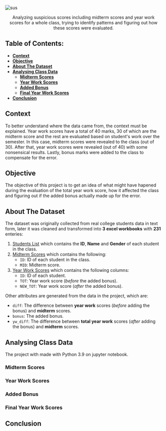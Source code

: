 ![sus](https://user-images.githubusercontent.com/77892920/216881662-2b781cd0-2e79-48a7-a45e-dfe4b7b17ff5.png)<br>
<p align=center>Analyzing suspicious scores including midterm scores and year work scores for a whole class, trying to identify patterns and figuring out how these scores were evaluated.<br>

## Table of Contents:
* __[Context](#context)__
* __[Objective](#objective)__
* __[About The Dataset](#about-the-dataset)__
* __[Analysing Class Data](#analysing-class-data)__
  - __[Midterm Scores](#midterm-scores)__
  - __[Year Work Scores](#year-work-scores)__
  - __[Added Bonus](#added-bonus)__
  - __[Final Year Work Scores](#final-year-work-scores)__
* __[Conclusion](#conclusion)__

## Context
  To better understand where the data came from, the context must be explained. Year work scores have a total of 40 marks, 30 of which are the midterm score and the rest are evaluated based on student's work over the semester. In this case, midterm scores were revealed to the class (out of 30). After that, year work scores were revealed (out of 40) with some nonsensical results. Lastly, bonus marks were added to the class to compensate for the error.
  
## Objective
  The objective of this project is to get an idea of what might have hapened during the evaluation of the total year work score, how it affected the class and figuring out if the added bonus actually made up for the error.
  
## About The Dataset
  The dataset was originally collected from real college students data in text form, later it was cleaned and transformed into **3 excel workbooks** with **231** enteries:
  1. [Students List](../main/Students_list.xlsx) which contains the **ID**, **Name** and **Gender** of each student in the class.
  2. [Midterm Scores](../main/Midterm_scores.xlsx) which contains the following:
      * `ID`: ID of each student in the class.
      * `MID`: Midterm score.
  3. [Year Work Scores](../main/YearWork.xlsx) which contains the following columns:
      * `ID`: ID of each student.
      * `TOT`: Year work score (*before* the added bonus).
      * `NEW_TOT`: Year work score (*after* the added bonus).
  
  Other attributes are generated from the data in the project, which are:<br>
  * `diff`: The difference between __year work__ scores (_before_ adding the bonus) and __midterm__ scores.<br>
  * `bonus`: The added bonus.<br>
  * `yw_diff`: The difference between __total year work__ scores (_after_ adding the bonus) and __midterm__ scores.
  
## Analysing Class Data
  The project with made with Python 3.9 on jupyter notebook. 
  
### Midterm Scores
### Year Work Scores
### Added Bonus
### Final Year Work Scores
  
## Conclusion
